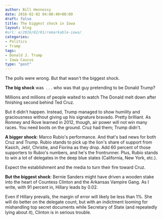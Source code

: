 ```yaml
---
author: Bill Hennessy
date: 2016-02-02 04:08:40+00:00
draft: false
title: The biggest shock in Iowa
layout: blog
#url: e/2016/02/01/remarkable-iowa/
categories:
- Politics
- Trump
tags:
- Donald J. Trump
- Iowa Caucus
type: "post"
---
```


The polls were wrong. But that wasn't the biggest shock.

**The big shock** was  . . . who was that guy pretending to be Donald Trump?

Millions and millions of people waited to watch The Donald melt down after finishing second behind Ted Cruz.

But it didn't happen. Instead, Trump managed to show humility and graciousness without giving up his signature bravado. Pretty brilliant. As Romney and Rove learned in 2012, though, air power will not win many races. You need boots on the ground. Cruz had them; Trump didn't.

**A bigger shock**: Marco Rubio's performance. And that's bad news for both Cruz and Trump. Rubio stands to pick up the lion's share of support from Kasich, Jeb!, Christie, and Fiorina as they drop. Add 60 percent of those supporters to Rubio's numbers, and he's the frontrunner. Plus, Rubio stands to win a lot of delegates in the deep blue states (California, New York, etc.).

Expect the establishment and the media to turn their fire toward Cruz.

**But the biggest shock**: Bernie Sanders might have driven a wooden stake into the heart of Countess Clinton and the Arkansas Vampire Gang. As I write, with 91 percent in, Hillary leads by 0.02.

Even if Hillary prevails, the margin of error will likely be less than 1%. She will do better on the delegate count, but with an indictment looming for mishandling top secret documents while Secretary of State (and repeatedly lying about it), Clinton is in serious trouble.


